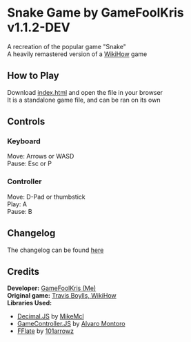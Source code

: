 <h1>Snake Game by GameFoolKris v1.1.2-DEV</h1>
<div>A recreation of the popular game "Snake"</div>
<div>A heavily remastered version of a <a href="https://www.wikihow.com/Make-a-Game-with-Notepad#Creating-a-Snake-Game-with-HTML-and-JavaScript">WikiHow</a> game</div>

<h2>How to Play</h2>
<div>Download <a href="https://github.com/gamefoolkris/snake-game/releases/download/1.1.1/index.html">index.html</a> and open the file in your browser<div>
<div>It is a standalone game file, and can be ran on its own<div>

<h2>Controls</h2>
<h3>Keyboard</h3>
<div>Move: Arrows or WASD</div>
<div>Pause: Esc or P</div>
<h3>Controller</h3>
<div>Move: D-Pad or thumbstick</div>
<div>Play: A</div>
<div>Pause: B</div>

<h2>Changelog</h2>
<div>The changelog can be found <a href="https://github.com/gamefoolkris/snake-game/blob/main/changelog.md">here</a></div>

<h2>Credits</h2>
<div><b>Developer:</b> <a href="https://github.com/gamefoolkris/">GameFoolKris (Me)</a></div>
<div><b>Original game:</b> <a href="https://www.wikihow.com/Make-a-Game-with-Notepad#Creating-a-Snake-Game-with-HTML-and-JavaScript">Travis Boylls, WikiHow</a></div>
<div><b>Libraries Used:</b></div>
<ul>
  <li><a href="https://www.npmjs.com/package/decimal.js">Decimal.JS</a> by <a href="https://github.com/MikeMcl">MikeMcl</a></li>
  <li><a href="https://www.npmjs.com/package/gamecontroller.js">GameController.JS</a> by <a href="https://github.com/alvaromontoro/">Alvaro Montoro</a></li>
  <li><a href="https://www.npmjs.com/package/fflate">FFlate</a> by <a href="https://github.com/101arrowz/">101arrowz</a></li>
</ul>